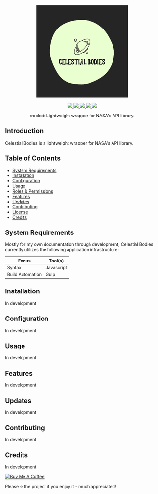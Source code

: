 <p align="center">
  <img width="300px" src="./.github/assets/celestial-bodies.png" alt="Celestial Bodies">
</p>

<p align="center">
  <a href="#">
    <img src="https://img.shields.io/static/v1?label=status&message=Active&nbsp;Development&color=blue&style=flat-square&?logo=open-source-initiative&logoColor=ffffff">
  </a>
  <a href="#">
    <img src="https://img.shields.io/github/v/release/hieronymous-bean/celestial-bodies?include_prereleases&style=flat-square">
  </a>
  <a href="#">
    <img src="https://img.shields.io/github/issues-raw/hieronymous-bean/celestial-bodies?style=flat-square">
  </a>
  <a href="#">
    <img src="https://img.shields.io/github/license/hieronymous-bean/exemplar?style=flat-square">
  </a>
  <a href="#">
    <img src="https://img.shields.io/badge/gulp-builds_this_project-eb4a4b.svg?logo=data%3Aimage%2Fpng%3Bbase64%2CiVBORw0KGgoAAAANSUhEUgAAAAYAAAAOCAMAAAA7QZ0XAAAABlBMVEUAAAD%2F%2F%2F%2Bl2Z%2FdAAAAAXRSTlMAQObYZgAAABdJREFUeAFjAAFGRjSSEQzwUgwQkjAFAAtaAD0Ls2nMAAAAAElFTkSuQmCC&style=flat-square">
  </a>
  <br>
</p>

<p align="center">:rocket: Lightweight wrapper for NASA's API library.</p>



## Introduction
Celestial Bodies is a lightweight wrapper for NASA's API library. 

## Table of Contents

- [System Requirements](#system-requirements)
- [Installation](#installation)
- [Configuration](#configuration)
- [Usage](#usage)
- [Roles & Permissions](#roles--permissions)
- [Features](#features)
- [Updates](#updates)
- [Contributing](#contributing)
- [License](#license)
- [Credits](#credits)

## System Requirements

Mostly for my own documentation through development, Celestial Bodies currently utilizes the following application infrastructure:

Focus                             |  Tool(s)
----------------------------------|------------------------------------------------------------------------------------
Syntax                            | Javascript
Build Automation                  | Gulp

## Installation

In development

## Configuration

In development

## Usage

In development


## Features

In development

## Updates

In development

## Contributing

In development

## Credits

In development

<a href="https://www.buymeacoffee.com/hieronymousbean" target="_blank">
    <img src="https://www.buymeacoffee.com/assets/img/custom_images/orange_img.png" alt="Buy Me A Coffee" style="height: 41px !important;width: 174px !important;box-shadow: 0px 3px 2px 0px rgba(190, 190, 190, 0.5) !important;-webkit-box-shadow: 0px 3px 2px 0px rgba(190, 190, 190, 0.5) !important;" >
</a>

Please :star: the project if you enjoy it - much appreciated!